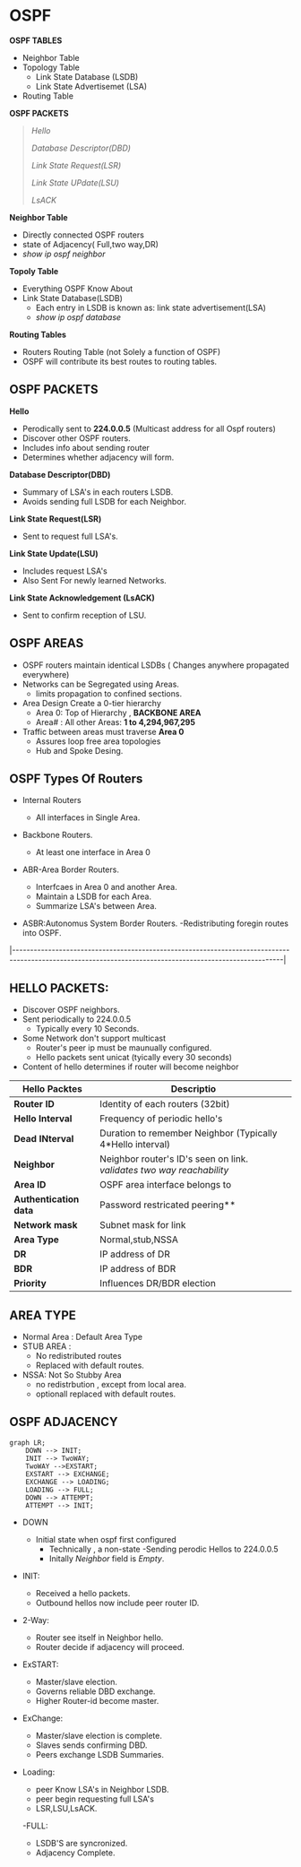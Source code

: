 # OSPF
**OSPF TABLES**
- Neighbor Table
- Topology Table
  - Link State Database (LSDB)
  - Link State Advertisemet (LSA)
- Routing Table

**OSPF PACKETS**
> *Hello*
>
> *Database Descriptor(DBD)*
>
> *Link State Request(LSR)*
>
> *Link State UPdate(LSU)*
>
> *LsACK*

**Neighbor Table**
- Directly connected OSPF routers
- state of Adjacency( Full,two way,DR)
- *show ip ospf neighbor*

**Topoly Table**
- Everything OSPF Know About
- Link State Database(LSDB)
  - Each entry in LSDB is known as: link state advertisement(LSA)
  - *show ip ospf database*

**Routing Tables**
- Routers Routing Table (not Solely a function of OSPF)
- OSPF will contribute its best routes to routing tables.

## OSPF PACKETS
**Hello** 
  - Perodically sent to **224.0.0.5** (Multicast address for all Ospf routers)
  - Discover other OSPF routers.
  - Includes info about sending router
  - Determines whether adjacency will form.

**Database Descriptor(DBD)**
  - Summary of LSA's in each routers LSDB.
  - Avoids sending full LSDB for each Neighbor.

**Link State Request(LSR)**
  - Sent to request full LSA's.

**Link State Update(LSU)**
  - Includes request LSA's
  - Also Sent For newly learned Networks.

**Link State Acknowledgement (LsACK)**
  - Sent to confirm reception of LSU.


## OSPF AREAS
- OSPF routers maintain identical LSDBs ( Changes anywhere propagated everywhere)
- Networks can be Segregated using Areas.
    - limits propagation to confined sections.
- Area Design Create a 0-tier hierarchy
    - Area 0: Top of Hierarchy , **BACKBONE AREA**
    - Area# : All other Areas: **1 to 4,294,967,295**
- Traffic between areas must traverse **Area 0**
    - Assures loop free area topologies
    - Hub and Spoke Desing.
 
      
## OSPF Types Of Routers
- Internal Routers
  - All interfaces in Single Area.

- Backbone Routers.
    - At least one interface in Area 0
  
- ABR-Area Border Routers.
    - Interfcaes in Area 0 and another Area.
    - Maintain a LSDB for each Area.
    - Summarize LSA's between Area.

- ASBR:Autonomus System Border Routers.
    -Redistributing foregin routes into OSPF.

|---------------------------------------------------------------------------------------------------------------------------------------------------------|

## HELLO PACKETS:
- Discover OSPF neighbors.
- Sent periodically to 224.0.0.5
  - Typically every 10 Seconds.
- Some Network don't support multicast
  - Router's peer ip must be maunually configured.
  - Hello packets sent unicat (tyically every 30 seconds)
- Content of hello determines if router will become neighbor

| Hello Packtes    | Descriptio |
|-------------------|------------|
| **Router ID**     | Identity of each routers (32bit)|
| **Hello Interval**| Frequency of periodic hello's |
| **Dead INterval** | Duration to remember Neighbor (Typically 4*Hello interval) |rea
| **Neighbor**      | Neighbor router's ID's seen on link. *validates two way reachability* |
| **Area ID**       | OSPF area interface belongs to  |
| **Authentication data** | Password restricated peering** |
| **Network mask**   |  Subnet mask for link |
| **Area Type**    | Normal,stub,NSSA  |
| **DR**            | IP address of DR |
| **BDR**          | IP address of BDR |
| **Priority**    | Influences DR/BDR election |



## AREA TYPE
- Normal Area : Default Area Type
- STUB AREA :
    - No redistributed routes
    - Replaced with default routes.
- NSSA: Not So Stubby Area
    - no redistrbution , except from local area.
    - optionall replaced with default routes.

## OSPF ADJACENCY

```mermaid
graph LR;
    DOWN --> INIT;
    INIT --> TwoWAY;
    TwoWAY -->EXSTART;
    EXSTART --> EXCHANGE;
    EXCHANGE --> LOADING;
    LOADING --> FULL;
    DOWN --> ATTEMPT;
    ATTEMPT --> INIT;
```

- DOWN
  - Initial state when ospf first configured
      - Technically , a non-state
  -Sending perodic Hellos to 224.0.0.5
      - Initally *Neighbor* field is *Empty*.

- INIT:
    - Received a hello packets.
    - Outbound hellos now include peer router ID.
 
- 2-Way:
    - Router see itself in Neighbor hello.
    - Router decide if adjacency will proceed.
 
- ExSTART:
    - Master/slave election.
    - Governs reliable DBD exchange.
    - Higher Router-id become master.
 
- ExChange:
    - Master/slave election is complete.
    - Slaves sends confirming DBD.
    - Peers exchange LSDB Summaries.
 
- Loading:
    - peer Know LSA's in Neighbor LSDB.
    - peer begin requesting full LSA's
    - LSR,LSU,LsACK.
 
  -FULL:
    - LSDB'S are syncronized.
    - Adjacency Complete.



     
